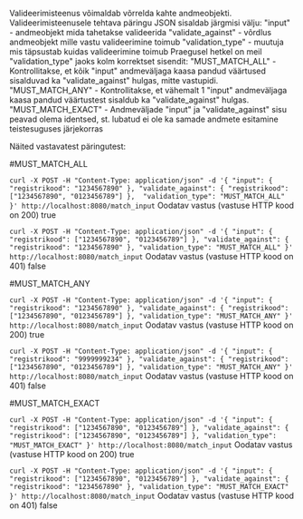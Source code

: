 Valideerimisteenus võimaldab võrrelda kahte andmeobjekti.
Valideerimisteenusele tehtava päringu JSON sisaldab järgmisi välju: 
"input" - andmeobjekt mida tahetakse valideerida
"validate_against" - võrdlus andmeobjekt mille vastu valideerimine toimub
"validation_type" - muutuja mis täpsustab kuidas valideerimine toimub
Praegusel hetkel on meil "validation_type" jaoks kolm korrektset sisendit:
"MUST_MATCH_ALL" - Kontrollitakse, et kõik "input" andmeväljaga kaasa pandud väärtused sisalduvad ka "validate_against" hulgas, mitte vastupidi.
"MUST_MATCH_ANY" - Kontrollitakse, et vähemalt 1 "input" andmeväljaga kaasa pandud väärtustest sisaldub ka "validate_against" hulgas.
"MUST_MATCH_EXACT" - Andmeväljade "input" ja "validate_against" sisu peavad olema identsed, st. lubatud ei ole ka samade andmete esitamine teistesuguses järjekorras


Näited vastavatest päringutest:

#MUST_MATCH_ALL

``curl -X POST -H "Content-Type: application/json" -d '{ "input": { "registrikood": "1234567890" }, "validate_against": { "registrikood": ["1234567890", "0123456789"] },  "validation_type": "MUST_MATCH_ALL" }' http://localhost:8080/match_input``
Oodatav vastus (vastuse  HTTP kood on 200)
true

``curl -X POST -H "Content-Type: application/json" -d '{ "input": { "registrikood": ["1234567890", "0123456789"] }, "validate_against": { "registrikood": "1234567890" }, "validation_type": "MUST_MATCH_ALL" }' http://localhost:8080/match_input``
Oodatav vastus (vastuse HTTP kood on 401)
false


#MUST_MATCH_ANY

``curl -X POST -H "Content-Type: application/json" -d '{ "input": { "registrikood": "1234567890" }, "validate_against": { "registrikood": ["1234567890", "0123456789"] }, "validation_type": "MUST_MATCH_ANY" }' http://localhost:8080/match_input``
Oodatav vastus (vastuse  HTTP kood on 200)
true

``curl -X POST -H "Content-Type: application/json" -d '{ "input": { "registrikood": "9999999234" }, "validate_against": { "registrikood": ["1234567890", "0123456789"] }, "validation_type": "MUST_MATCH_ANY" }' http://localhost:8080/match_input``
Oodatav vastus (vastuse HTTP kood on 401)
false

#MUST_MATCH_EXACT

``curl -X POST -H "Content-Type: application/json" -d '{ "input": { "registrikood": ["1234567890", "0123456789"] }, "validate_against": { "registrikood": ["1234567890", "0123456789"] }, "validation_type": "MUST_MATCH_EXACT" }' http://localhost:8080/match_input``
Oodatav vastus (vastuse  HTTP kood on 200)
true

``curl -X POST -H "Content-Type: application/json" -d '{ "input": { "registrikood": ["1234567890", "0123456789"] }, "validate_against": { "registrikood": "1234567890" }, "validation_type": "MUST_MATCH_EXACT" }' http://localhost:8080/match_input``
Oodatav vastus (vastuse HTTP kood on 401)
false
